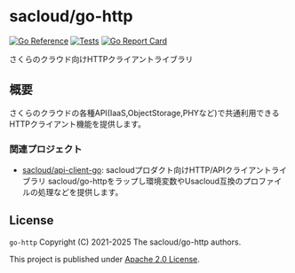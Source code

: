 # sacloud/go-http

[![Go Reference](https://pkg.go.dev/badge/github.com/sacloud/go-http.svg)](https://pkg.go.dev/github.com/sacloud/go-http)
[![Tests](https://github.com/sacloud/go-http/workflows/Tests/badge.svg)](https://github.com/sacloud/go-http/actions/workflows/tests.yaml)
[![Go Report Card](https://goreportcard.com/badge/github.com/sacloud/go-http)](https://goreportcard.com/report/github.com/sacloud/go-http)

さくらのクラウド向けHTTPクライアントライブラリ

## 概要

さくらのクラウドの各種API(IaaS,ObjectStorage,PHYなど)で共通利用できるHTTPクライアント機能を提供します。

### 関連プロジェクト

- [sacloud/api-client-go](https://github.com/sacloud/api-client-go): sacloudプロダクト向けHTTP/APIクライアントライブラリ
  sacloud/go-httpをラップし環境変数やUsacloud互換のプロファイルの処理などを提供します。


## License

`go-http` Copyright (C) 2021-2025 The sacloud/go-http authors.

This project is published under [Apache 2.0 License](LICENSE).
